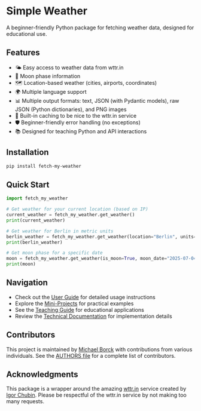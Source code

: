 # Simple Weather

A beginner-friendly Python package for fetching weather data, designed for educational use.

## Features

- 🌤️ Easy access to weather data from wttr.in
- 🌙 Moon phase information
- 🗺️ Location-based weather (cities, airports, coordinates)
- 🌍 Multiple language support
- 📊 Multiple output formats: text, JSON (with Pydantic models), raw JSON (Python dictionaries), and PNG images
- 🚀 Built-in caching to be nice to the wttr.in service
- 🛡️ Beginner-friendly error handling (no exceptions)
- 📚 Designed for teaching Python and API interactions

## Installation

```bash
pip install fetch-my-weather
```

## Quick Start

```python
import fetch_my_weather

# Get weather for your current location (based on IP)
current_weather = fetch_my_weather.get_weather()
print(current_weather)

# Get weather for Berlin in metric units
berlin_weather = fetch_my_weather.get_weather(location="Berlin", units="m")
print(berlin_weather)

# Get moon phase for a specific date
moon = fetch_my_weather.get_weather(is_moon=True, moon_date="2025-07-04")
print(moon)
```

## Navigation

- Check out the [User Guide](user-guide.md) for detailed usage instructions
- Explore the [Mini-Projects](mini-projects/README.md) for practical examples
- See the [Teaching Guide](teaching-guide.md) for educational applications
- Review the [Technical Documentation](technical-doc.md) for implementation details

## Contributors

This project is maintained by [Michael Borck](https://github.com/michael-borck) with contributions from various individuals. See the [AUTHORS file](AUTHORS.md) for a complete list of contributors.

## Acknowledgments

This package is a wrapper around the amazing [wttr.in](https://github.com/chubin/wttr.in) service created by [Igor Chubin](https://github.com/chubin). Please be respectful of the wttr.in service by not making too many requests.